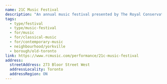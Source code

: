 ```yaml
---
name: 21C Music Festival
description: "An annual music festival presented by The Royal Conservatory of Music focused on works by living composers. The festival celebrates creativity, collaboration and commissioning with multiple concerts featuring world, Canadian, and North American premieres. Today's most innovative musicians bring fresh new sounds and ideas, featuring contemporary classical, minimalist, experimental, and genre-bending works."
tags:
  - type/festival
  - type/music-festival
  - for/music
  - for/classical-music
  - for/contemporary-music
  - neighbourhood/yorkville
  - borough/old-toronto
link: https://www.rcmusic.com/performance/21c-music-festival
address:
  streetAddress: 273 Bloor Street West
  addressLocality: Toronto
  addressRegion: ON
---
```

